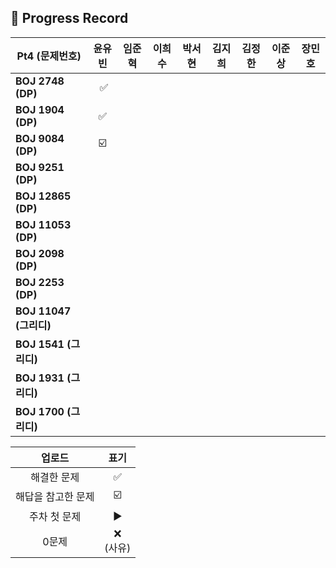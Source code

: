 ## 📍 Progress Record

| **Pt4 (문제번호)**      |   **윤유빈**    | **임준혁** |  **이희수**  | **박서현** | **김지희** | **김정한** | **이준상** | **장민호** |
|---------------------|:------------:|:-------:|:---------:|:-------:|:-------:|:-------:|:-------:|:-------:|
| **BOJ 2748 (DP)**   |    ️️️️️ ✅    |         |   ️️️️    |         |         |        |    ️     |         |
| **BOJ 1904 (DP)**   |      ️✅       |         |           |         |         |        |        |         |
| **BOJ 9084 (DP)**   |      ☑️        |         |           |         |         |         |         |         |
| **BOJ 9251 (DP)**   |              |         |           |         |         |         |         |         |
| **BOJ 12865 (DP)**  |              |         |           |         |         |         |         |         |
| **BOJ 11053 (DP)**  |              |         |           |         |         |         |         |         |
| **BOJ 2098 (DP)**   |              |         |           |         |         |         |         |         |
| **BOJ 2253 (DP)**   |              |         |          |         |         |         |          |         |
| **BOJ 11047 (그리디)** |              |         |         |         |         |         |         |         |
| **BOJ 1541 (그리디)**  |              |         |           |         |         |         |         |         |
| **BOJ 1931 (그리디)**  |              |         |           |         |        |         |          |         |
| **BOJ 1700 (그리디)**  |              |         |           |         |        |         |         |         |





|    업로드     |     표기      |
|:----------:|:-----------:|
|   해결한 문제   |      ✅      |
| 해답을 참고한 문제 |     ☑️      |
|  주차 첫 문제   |     ▶️     |
|    0문제     | ❌ <br/>(사유) |
